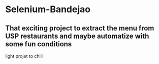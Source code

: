 # Selenium-Bandejao

## That exciting project to extract the menu from USP restaurants and maybe automatize with some fun conditions

light projet to chill
